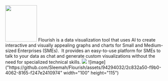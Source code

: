 
<img src="https://k.top4top.io/p_2697f8wjq1.png" width="100" height="115">
Flourish is a data visualization tool that uses AI to create interactive and visually appealing graphs and charts for Small and Medium-sized Enterprises (SMEs). 
It provides an easy-to-use platform for SMEs to talk to your data as chat and generate custom visualizations without the need for specialized technical skills.
<img src="https://k.top4top.io/p_2697f8wjq1.png" >
![image]("https://github.com/Sleemah/Flourish/assets/94294032/2c832a50-f9b0-4062-8165-f247e2410974" width="100" height="115")
